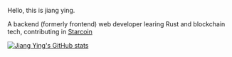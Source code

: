Hello, this is jiang ying.

A backend (formerly frontend) web developer learing Rust and blockchain tech, contributing in [Starcoin](https://github.com/starcoinorg)


[![Jiang Ying's GitHub stats](https://github-readme-stats.vercel.app/api?username=jiangying000&show_icons=true&theme=solarized-dark)](https://github.com/jiangying000) 
